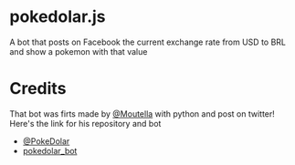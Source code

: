# pokedolar.js
A bot that posts on Facebook the current exchange rate from USD to  BRL and show a pokemon with that value

# Credits
That bot was firts made by [@Moutella](https://github.com/Moutella) with python and post on twitter!
Here's the link for his repository and bot
* [@PokeDolar](https://twitter.com/PokeDolar)
* [pokedolar_bot](https://github.com/Moutella/pokedolar_bot)